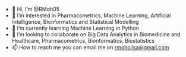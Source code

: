 - 👋 Hi, I’m @RMoh05
- 👀 I’m interested in Pharmacometrics, Machine Learning, Artificial Intelligence, Bionformatics and Statistical Modelling 
- 🌱 I’m currently learning Machine Learning in Python
- 💞️ I’m looking to collaborate on Big Data Analytics in Biomedicine and Healthcare, Pharmacometrics, Bionformatics, Biostatistics 
- 📫 How to reach me you can email me on rmoholisa@gmail.com 

<!---
RMoh05/RMoh05 is a ✨ special ✨ repository because its `README.md` (this file) appears on your GitHub profile.
You can click the Preview link to take a look at your changes.
--->
